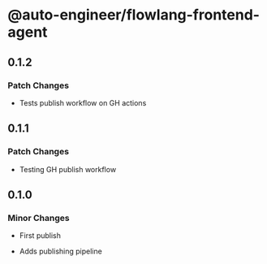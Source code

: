 # @auto-engineer/flowlang-frontend-agent

## 0.1.2

### Patch Changes

- Tests publish workflow on GH actions

## 0.1.1

### Patch Changes

- Testing GH publish workflow

## 0.1.0

### Minor Changes

- First publish

- Adds publishing pipeline
